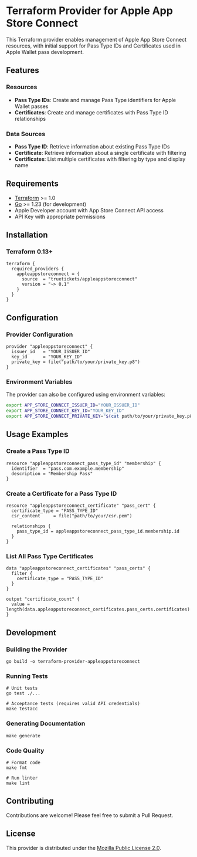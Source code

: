 # Terraform Provider for Apple App Store Connect

This Terraform provider enables management of Apple App Store Connect resources, with initial support for Pass Type IDs and Certificates used in Apple Wallet pass development.

## Features

### Resources
- **Pass Type IDs**: Create and manage Pass Type identifiers for Apple Wallet passes
- **Certificates**: Create and manage certificates with Pass Type ID relationships

### Data Sources
- **Pass Type ID**: Retrieve information about existing Pass Type IDs
- **Certificate**: Retrieve information about a single certificate with filtering
- **Certificates**: List multiple certificates with filtering by type and display name

## Requirements

- [Terraform](https://developer.hashicorp.com/terraform/downloads) >= 1.0
- [Go](https://golang.org/doc/install) >= 1.23 (for development)
- Apple Developer account with App Store Connect API access
- API Key with appropriate permissions

## Installation

### Terraform 0.13+

```hcl
terraform {
  required_providers {
    appleappstoreconnect = {
      source  = "truetickets/appleappstoreconnect"
      version = "~> 0.1"
    }
  }
}
```

## Configuration

### Provider Configuration

```hcl
provider "appleappstoreconnect" {
  issuer_id   = "YOUR_ISSUER_ID"
  key_id      = "YOUR_KEY_ID"
  private_key = file("path/to/your/private_key.p8")
}
```

### Environment Variables

The provider can also be configured using environment variables:

```bash
export APP_STORE_CONNECT_ISSUER_ID="YOUR_ISSUER_ID"
export APP_STORE_CONNECT_KEY_ID="YOUR_KEY_ID"
export APP_STORE_CONNECT_PRIVATE_KEY="$(cat path/to/your/private_key.p8)"
```

## Usage Examples

### Create a Pass Type ID

```hcl
resource "appleappstoreconnect_pass_type_id" "membership" {
  identifier  = "pass.com.example.membership"
  description = "Membership Pass"
}
```

### Create a Certificate for a Pass Type ID

```hcl
resource "appleappstoreconnect_certificate" "pass_cert" {
  certificate_type = "PASS_TYPE_ID"
  csr_content     = file("path/to/your/csr.pem")
  
  relationships {
    pass_type_id = appleappstoreconnect_pass_type_id.membership.id
  }
}
```

### List All Pass Type Certificates

```hcl
data "appleappstoreconnect_certificates" "pass_certs" {
  filter {
    certificate_type = "PASS_TYPE_ID"
  }
}

output "certificate_count" {
  value = length(data.appleappstoreconnect_certificates.pass_certs.certificates)
}
```

## Development

### Building the Provider

```shell
go build -o terraform-provider-appleappstoreconnect
```

### Running Tests

```shell
# Unit tests
go test ./...

# Acceptance tests (requires valid API credentials)
make testacc
```

### Generating Documentation

```shell
make generate
```

### Code Quality

```shell
# Format code
make fmt

# Run linter
make lint
```

## Contributing

Contributions are welcome! Please feel free to submit a Pull Request.

## License

This provider is distributed under the [Mozilla Public License 2.0](LICENSE).